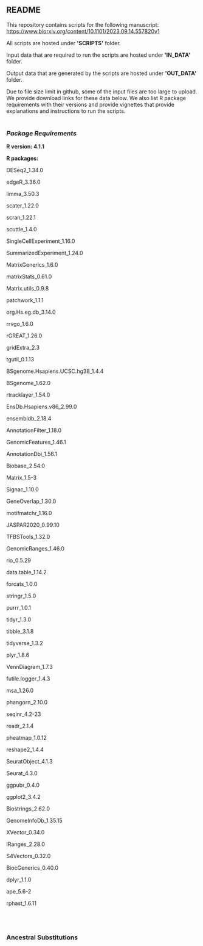 ## README

This repository contains scripts for the following manuscript: https://www.biorxiv.org/content/10.1101/2023.09.14.557820v1

All scripts are hosted under **'SCRIPTS'** folder.

Input data that are required to run the scripts are hosted under **'IN_DATA'** folder.

Output data that are generated by the scripts are hosted under **'OUT_DATA'** folder.

Due to file size limit in github, some of the input files are too large to upload. We provide download links for these data below. We also list R package requirements with their versions and provide vignettes that provide explanations and instructions to run the scripts.
<br>
<br>

### ***Package Requirements***

**R version: 4.1.1**

**R packages:**

DESeq2_1.34.0

edgeR_3.36.0       

limma_3.50.3

scater_1.22.0    

scran_1.22.1

scuttle_1.4.0   

SingleCellExperiment_1.16.0  

SummarizedExperiment_1.24.0   

MatrixGenerics_1.6.0     

matrixStats_0.61.0           

Matrix.utils_0.9.8     

patchwork_1.1.1              

org.Hs.eg.db_3.14.0    

rrvgo_1.6.0           

rGREAT_1.26.0       

gridExtra_2.3                    

tgutil_0.1.13           

BSgenome.Hsapiens.UCSC.hg38_1.4.4

BSgenome_1.62.0     

rtracklayer_1.54.0    

EnsDb.Hsapiens.v86_2.99.0   

ensembldb_2.18.4           

AnnotationFilter_1.18.0     

GenomicFeatures_1.46.1           

AnnotationDbi_1.56.1    

Biobase_2.54.0         

Matrix_1.5-3   

Signac_1.10.0      

GeneOverlap_1.30.0     

motifmatchr_1.16.0   

JASPAR2020_0.99.10   

TFBSTools_1.32.0    

GenomicRanges_1.46.0      

rio_0.5.29                     

data.table_1.14.2     

forcats_1.0.0        

stringr_1.5.0   

purrr_1.0.1        

tidyr_1.3.0    

tibble_3.1.8       

tidyverse_1.3.2      

plyr_1.8.6            

VennDiagram_1.7.3    

futile.logger_1.4.3    

msa_1.26.0       

phangorn_2.10.0       

seqinr_4.2-23   

readr_2.1.4          

pheatmap_1.0.12   

reshape2_1.4.4         

SeuratObject_4.1.3     

Seurat_4.3.0             

ggpubr_0.4.0       

ggplot2_3.4.2            

Biostrings_2.62.0     

GenomeInfoDb_1.35.15    

XVector_0.34.0          

IRanges_2.28.0         

S4Vectors_0.32.0    

BiocGenerics_0.40.0      

dplyr_1.1.0          

ape_5.6-2                  

rphast_1.6.11

<br>
<br>
  
### **Ancestral Substitutions**

